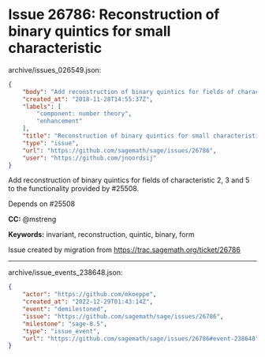 # Issue 26786: Reconstruction of binary quintics for small characteristic

archive/issues_026549.json:
```json
{
    "body": "Add reconstruction of binary quintics for fields of characteristic 2, 3 and 5 to the functionality provided by #25508. \n\nDepends on #25508\n\n**CC:**  @mstreng\n\n**Keywords:** invariant, reconstruction, quintic, binary, form\n\nIssue created by migration from https://trac.sagemath.org/ticket/26786\n\n",
    "created_at": "2018-11-28T14:55:37Z",
    "labels": [
        "component: number theory",
        "enhancement"
    ],
    "title": "Reconstruction of binary quintics for small characteristic",
    "type": "issue",
    "url": "https://github.com/sagemath/sage/issues/26786",
    "user": "https://github.com/jnoordsij"
}
```
Add reconstruction of binary quintics for fields of characteristic 2, 3 and 5 to the functionality provided by #25508. 

Depends on #25508

**CC:**  @mstreng

**Keywords:** invariant, reconstruction, quintic, binary, form

Issue created by migration from https://trac.sagemath.org/ticket/26786





---

archive/issue_events_238648.json:
```json
{
    "actor": "https://github.com/mkoeppe",
    "created_at": "2022-12-29T01:43:14Z",
    "event": "demilestoned",
    "issue": "https://github.com/sagemath/sage/issues/26786",
    "milestone": "sage-8.5",
    "type": "issue_event",
    "url": "https://github.com/sagemath/sage/issues/26786#event-238648"
}
```
